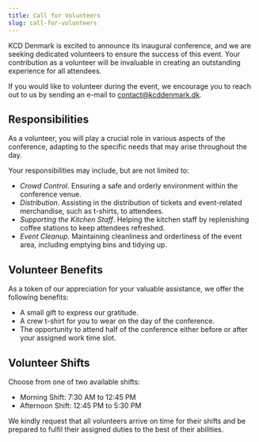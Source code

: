 ```yaml
---
title: Call for Volunteers
slug: call-for-volunteers
---
```


KCD Denmark is excited to announce its inaugural conference, and we are seeking dedicated volunteers to ensure the success of this event. Your contribution as a volunteer will be invaluable in creating an outstanding experience for all attendees.

If you would like to volunteer during the event, we encourage you to reach out to us by sending an e-mail to <a href="mailto:contact@kcddenmark.dk" target="_blank" rel="noopener noreferrer">contact@kcddenmark.dk</a>. 

## Responsibilities

As a volunteer, you will play a crucial role in various aspects of the conference, adapting to the specific needs that may arise throughout the day. 

Your responsibilities may include, but are not limited to:

* *Crowd Control*. Ensuring a safe and orderly environment within the conference venue.
* *Distribution*. Assisting in the distribution of tickets and event-related merchandise, such as t-shirts, to attendees.
* *Supporting the Kitchen Staff*. Helping the kitchen staff by replenishing coffee stations to keep attendees refreshed.
* *Event Cleanup*. Maintaining cleanliness and orderliness of the event area, including emptying bins and tidying up.

## Volunteer Benefits

As a token of our appreciation for your valuable assistance, we offer the following benefits:

* A small gift to express our gratitude.
* A crew t-shirt for you to wear on the day of the conference.
* The opportunity to attend half of the conference either before or after your assigned work time slot.

## Volunteer Shifts

Choose from one of two available shifts:

* Morning Shift: 7:30 AM to 12:45 PM
* Afternoon Shift: 12:45 PM to 5:30 PM

We kindly request that all volunteers arrive on time for their shifts and be prepared to fulfil their assigned duties to the best of their abilities.
